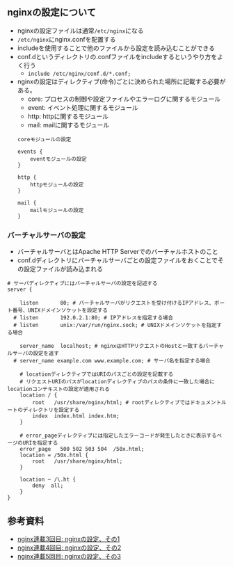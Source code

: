 ## nginxの設定について
- nginxの設定ファイルは通常`/etc/nginx`になる
- `/etc/nginx`にnginx.confを配置する
- includeを使用することで他のファイルから設定を読み込むことができる
- conf.dというディレクトリの.confファイルをincludeするというやり方をよく行う
  - `include /etc/nginx/conf.d/*.conf;`
- nginxの設定はディレクティブ(命令)ごとに決められた場所に記載する必要がある。
  - core: プロセスの制御や設定ファイルやエラーログに関するモジュール
  - event: イベント処理に関するモジュール
  - http: httpに関するモジュール
  - mail: mailに関するモジュール
  ```nginx
  coreモジュールの設定

  events {
      eventモジュールの設定
  }

  http {
      httpモジュールの設定
  }

  mail {
      mailモジュールの設定
  }
  ```

### バーチャルサーバの設定
- バーチャルサーバとはApache HTTP Serverでのバーチャルホストのこと
- conf.dディレクトリにバーチャルサーバごとの設定ファイルをおくことでその設定ファイルが読み込まれる

```nginx
# サーバディレクティブにはバーチャルサーバの設定を記述する
server {

    listen       80; # バーチャルサーバがリクエストを受け付けるIPアドレス、ポート番号、UNIXドメインソケットを設定する
  # listen       192.0.2.1:80; # IPアドレスを指定する場合
  # listen       unix:/var/run/nginx.sock; # UNIXドメインソケットを指定する場合
  
    server_name  localhost; # nginxはHTTPリクエストのHostと一致するバーチャルサーバの設定を返す
  # server_name example.com www.example.com; # サーバ名を指定する場合
    
    # locationディレクティブではURIのパスごとの設定を記載する
    # リクエストURIのパスがlocationディレクティブのパスの条件に一致した場合にlocationコンテキストの設定が適用される
    location / { 
        root   /usr/share/nginx/html; # rootディレクティブではドキュメントルートのディレクトリを設定する
        index  index.html index.htm;
    }

    # error_pageディレクティブには指定したエラーコードが発生したときに表示するページのURIを指定する
    error_page   500 502 503 504  /50x.html;
    location = /50x.html {
        root   /usr/share/nginx/html;
    }

    location ~ /\.ht {
        deny  all;
    }
}
```

## 参考資料
- [nginx連載3回目: nginxの設定、その1](https://heartbeats.jp/hbblog/2012/02/nginx03.html)
- [nginx連載4回目: nginxの設定、その2](https://heartbeats.jp/hbblog/2012/04/nginx04.html)
- [nginx連載5回目: nginxの設定、その3](https://heartbeats.jp/hbblog/2012/04/nginx05.html)

